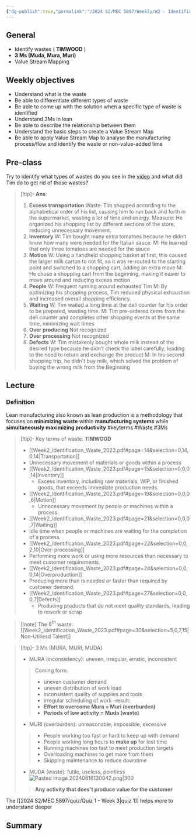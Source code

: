 ```yaml
---
{"dg-publish":true,"permalink":"/2024 S2/MEC 5897/Weekly/W2 - Identification of Waste, 3 M & Value Stream Mapping/"}
---
```



## General
- Identify wastes ( **TIMWOOD** )
- **3 Ms (Muda, Mura, Muri)**
- Value Stream Mapping
## Weekly objectives
- Understand what is the waste
- Be able to differentiate different types of waste
- Be able to come up with the solution when a specific type of waste is identified
- Understand 3Ms in lean
- Be able to describe the relationship between them
- Understand the basic steps to create a Value Stream Map
- Be able to apply Value Stream Map to analyse the manufacturing process/flow and identify the waste or non-value-added time

## Pre-class

Try to identify what types of wastes do you see in the [video](https://www.youtube.com/watch?v=Ng2FvK5v6-U) and what did Tim do to get rid of those wastes?
>[!tip]- **Ans**:
>1. **Excess transportation** 
Waste: Tim shopped according to the alphabetical order of his list, causing him to run back and forth in the supermarket, wasting a lot of time and energy.
Measure: He organized his shopping list by different sections of the store, reducing unnecessary movement.
>1. **Inventory** 
W: Tim bought many extra tomatoes because he didn’t know how many were needed for the Italian sauce.
M: He learned that only three tomatoes are needed for the sauce
>1. **Motion** 
W: Using a handheld shopping basket at first, this caused the larger milk carton to not fit, so it was re-routed to the starting point and switched to a shopping cart, adding an extra move
M: He chose a shopping cart from the beginning, making it easier to move around and reducing excess motion
>1. **People** 
W: Frequent running around exhausted Tim
M: By optimizing his shopping process, Tim reduced physical exhaustion and increased overall shopping efficiency.
>1. **Waiting** 
W: Tim waited a long time at the deli counter for his order to be prepared, wasting time.
M: Tim pre-ordered items from the deli counter and completes other shopping events at the same time, minimizing wait times
>1. **Over producing** 
Not recognized
>1. **Over processing** 
Not recognized
>1. **Defects**
W: Tim mistakenly bought whole milk instead of the desired type because he didn’t check the label carefully, leading to the need to return and exchange the product
M: In his second shopping trip, he didn't buy milk, which solved the problem of buying the wrong milk from the Beginning

## Lecture
### Definition
Lean manufacturing also known as lean production is a methodology that focuses on **minimizing waste** within **manufacturing systems** while **simultaneously maximizing productivity**
#keyterms #Waste #3Ms
>[!tip]- Key terms of waste: **TIMWOOD**
>-  [[Week2_Identification_Waste_2023.pdf#page=14&selection=0,14,0,14|Transportation]]
>	- Unnecessary movement of materials or goods within a process
>- [[Week2_Identification_Waste_2023.pdf#page=15&selection=0,0,0,14|Inventory]]
>	- Excess inventory, including raw materials, WIP, or finished goods, that exceeds immediate production needs.
>- [[Week2_Identification_Waste_2023.pdf#page=19&selection=0,0,0,6|Motion]]
>	- Unnecessary movement by people or machines within a process.
>-  [[Week2_Identification_Waste_2023.pdf#page=21&selection=0,0,0,7|Waiting]]
>	- Idle time when people or machines are waiting for the completion of a process.
>-  [[Week2_Identification_Waste_2023.pdf#page=22&selection=0,0,2,10|Over-processing]]
>	- Performing more work or using more resources than necessary to meet customer requirements.
>-  [[Week2_Identification_Waste_2023.pdf#page=24&selection=0,0,0,14|Overproduction]]
>	- Producing more than is needed or faster than required by customer demand.
>- [[Week2_Identification_Waste_2023.pdf#page=27&selection=0,0,0,7|Defects]]
>	- Producing products that do not meet quality standards, leading to rework or scrap

>[!note] The $8^{th}$ waste: [[Week2_Identification_Waste_2023.pdf#page=30&selection=5,0,7,15|Non-Utiliesd Talent]]

>[!tip]- 3 Ms (MURA, MURI, MUDA)
>
>- MURA (inconsistency): uneven, irregular, erratic, inconsistent
>>Coming form:
>>- uneven customer demand
>>- uneven distribution of work load
>>- inconsistent quality of supplies and tools
>>- irregular scheduling of work
>>-result:
>>- **Effort to overcome Mura = Muri (overburden)**
>>- **Periods of low activity = Muda (waste)**
>- MURI (overburden): unreasonable, impossible, excessive
>>- People working too fast or hard to keep up with demand
>>- People working long hours to **make up** for lost time
>>- Running machines too fast to meet production targets
>>- Overloading machines to get more from them
>>- Skipping maintenance to reduce downtime
>- MUDA (waste): futile, useless, pointless
> ![Pasted image 20240816130042.png|300](/img/user/Attachments/ScreenShot/Pasted%20image%2020240816130042.png)
>>**Any activity that does't produce value for the customer**

The [[2024 S2/MEC 5897/quiz/Quiz 1 - Week 3\|quiz 1]] helps more to understand deeper


## Summary
